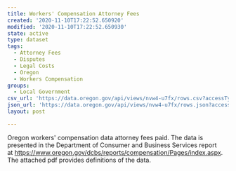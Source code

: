 ```yaml
---
title: Workers' Compensation Attorney Fees
created: '2020-11-10T17:22:52.650920'
modified: '2020-11-10T17:22:52.650930'
state: active
type: dataset
tags:
  - Attorney Fees
  - Disputes
  - Legal Costs
  - Oregon
  - Workers Compensation
groups:
  - Local Government
csv_url: 'https://data.oregon.gov/api/views/nvw4-u7fx/rows.csv?accessType=DOWNLOAD'
json_url: 'https://data.oregon.gov/api/views/nvw4-u7fx/rows.json?accessType=DOWNLOAD'
layout: post

---
```

Oregon workers' compensation data attorney fees paid. The data is presented in the Department of Consumer and Business Services report at https://www.oregon.gov/dcbs/reports/compensation/Pages/index.aspx. The attached pdf provides definitions of the data.
